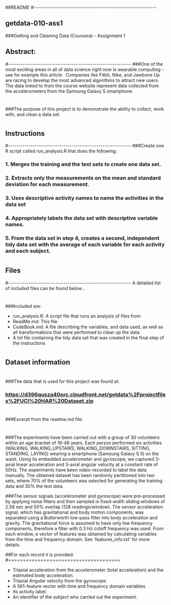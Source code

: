 ##README
#------------------------------------------------------------
## getdata-010-ass1
###Getting and Cleaning Data (Coursera) - Assignment 1
 
## Abstract: 
#------------------------------------------------------------
###One of the most exciting areas in all of data science right now is wearable computing - see for example this article . Companies like Fitbit, Nike, and Jawbone Up are racing to develop the most advanced algorithms to attract new users. The data linked to from the course website represent data collected from the accelerometers from the Samsung Galaxy S smartphone.
#
###The purpose of this project is to demonstrate the ability to collect, work with, and clean a data set. 
#
#
## Instructions
#------------------------------------------------------------
###Create one R script called run_analysis.R that does the following:
###   1. Merges the training and the test sets to create one data set.
###   2. Extracts only the measurements on the mean and standard deviation for each measurement. 
###   3. Uses descriptive activity names to name the activities in the data set
###   4. Appropriately labels the data set with descriptive variable names. 
###   5. From the data set in step 4, creates a second, independent tidy data set with the average of each variable for each activity and each subject.
#
#
#
## Files
#------------------------------------------------------------
A detailed list of included files can be found below...
#
###Included are:
- run_analysis.R: A script file that runs an analysis of files from 
- ReadMe.md: This file.
- CodeBook.md: A file describing the variables, and data used, as well as all transformations that were performed to clean up the data.  
- A txt file containing the tidy data set that was created in the final step of the instructions
#
#
#
## Dataset information
#
###The data that is used for this project was found at:
### https://d396qusza40orc.cloudfront.net/getdata%2Fprojectfiles%2FUCI%20HAR%20Dataset.zip
#
#
###Excerpt from the readme.md file:
#
###The experiments have been carried out with a group of 30 volunteers within an age bracket of 19-48 years. Each person performed six activities (WALKING, WALKING_UPSTAIRS, WALKING_DOWNSTAIRS, SITTING, STANDING, LAYING) wearing a smartphone (Samsung Galaxy S II) on the waist. Using its embedded accelerometer and gyroscope, we captured 3-axial linear acceleration and 3-axial angular velocity at a constant rate of 50Hz. The experiments have been video-recorded to label the data manually. The obtained dataset has been randomly partitioned into two sets, where 70% of the volunteers was selected for generating the training data and 30% the test data. 

###The sensor signals (accelerometer and gyroscope) were pre-processed by applying noise filters and then sampled in fixed-width sliding windows of 2.56 sec and 50% overlap (128 readings/window). The sensor acceleration signal, which has gravitational and body motion components, was separated using a Butterworth low-pass filter into body acceleration and gravity. The gravitational force is assumed to have only low frequency components, therefore a filter with 0.3 Hz cutoff frequency was used. From each window, a vector of features was obtained by calculating variables from the time and frequency domain. See 'features_info.txt' for more details. 

##For each record it is provided:
#======================================

- Triaxial acceleration from the accelerometer (total acceleration) and the estimated body acceleration.
- Triaxial Angular velocity from the gyroscope. 
- A 561-feature vector with time and frequency domain variables. 
- Its activity label. 
- An identifier of the subject who carried out the experiment.